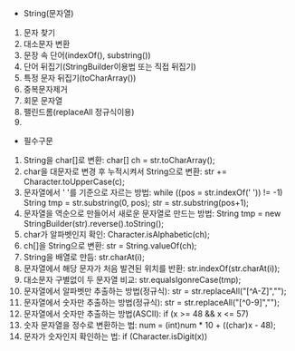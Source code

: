 * String(문자열)
1. 문자 찾기
2. 대소문자 변환
3. 문장 속 단어(indexOf(), substring())
4. 단어 뒤집기(StringBuilder이용법 또는 직접 뒤집기)
5. 특정 문자 뒤집기(toCharArray())
6. 중복문자제거
7. 회문 문자열
8. 팰린드롬(replaceAll 정규식이용)
9. 



* 필수구문
1. String을 char[]로 변환: char[] ch = str.toCharArray();
2. char을 대문자로 변경 후 누적시켜서 String으로 변환: str += Character.toUpperCase(c);
3. 문자열에서 ' '를 기준으로 자르는 방법: while ((pos = str.indexOf(' ')) != -1) String tmp = str.substring(0, pos); str = str.substring(pos+1);
4. 문자열을 역순으로 만들어서 새로운 문자열로 만드는 방법: String tmp = new StringBuilder(str).reverse().toString();
5. char가 알파벳인지 확인: Character.isAlphabetic(ch);
6. ch[]을 String으로 변환: str = String.valueOf(ch);
7. String을 배열로 만듬: str.charAt(i);
8. 문자열에서 해당 문자가 처음 발견된 위치를 반환: str.indexOf(str.charAt(i));
9. 대소문자 구별없이 두 문자열 비교: str.equalsIgonreCase(tmp);
10. 문자열에서 알파벳만 추출하는 방법(정규식): str = str.replaceAll("[^A-Z]","");
11. 문자열에서 숫자만 추출하는 방법(정규식): str = str.replaceAll("[^0-9]","");
12. 문자열에서 숫자만 추출하는 방법(ASCII): if (x >= 48 && x <= 57)
13. 숫자 문자열을 정수로 변환하는 법: num = (int)num * 10 + ((char)x - 48);
14. 문자가 숫자인지 확인하는 법: if (Character.isDigit(x))
